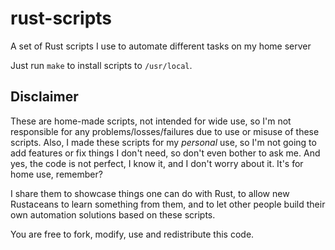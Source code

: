 # rust-scripts

A set of Rust scripts I use to automate different tasks on my home server

Just run `make` to install scripts to `/usr/local`.

## Disclaimer

These are home-made scripts, not intended for wide use, so I'm not responsible
for any problems/losses/failures due to use or misuse of these scripts.
Also, I made these scripts for my *personal* use, so I'm not going to add features
or fix things I don't need, so don't even bother to ask me.
And yes, the code is not perfect, I know it, and I don't worry about it.
It's for home use, remember?

I share them to showcase things one can do with Rust, to allow new Rustaceans to
learn something from them, and to let other people build their own automation
solutions based on these scripts.

You are free to fork, modify, use and redistribute this code.
